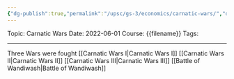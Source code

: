 ```yaml
---
{"dg-publish":true,"permalink":"/upsc/gs-3/economics/carnatic-wars/","dgHomeLink":true,"dgPassFrontmatter":false}
---
```


Topic: Carnatic Wars
Date: 2022-06-01
Course: {{filename}}
Tags: 

---



Three Wars were fought
[[Carnatic Wars I|Carnatic Wars I]]
[[Carnatic Wars II|Carnatic Wars II]]
[[Carnatic Wars III|Carnatic Wars III]]
[[Battle of Wandiwash|Battle of Wandiwash]]
